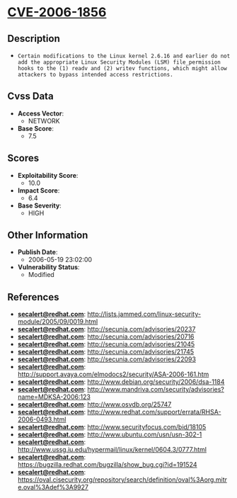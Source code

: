 
# [CVE-2006-1856](http://lists.jammed.com/linux-security-module/2005/09/0019.html)

## Description

- `Certain modifications to the Linux kernel 2.6.16 and earlier do not add the appropriate Linux Security Modules (LSM) file_permission hooks to the (1) readv and (2) writev functions, which might allow attackers to bypass intended access restrictions.`

## Cvss Data

- **Access Vector**:
  - NETWORK
- **Base Score**:
  - 7.5

## Scores

- **Exploitability Score**:
  - 10.0
- **Impact Score**:
  - 6.4
- **Base Severity**:
  - HIGH

## Other Information

- **Publish Date**:
  - 2006-05-19 23:02:00
- **Vulnerability Status**:
  - Modified

## References

- **secalert@redhat.com**: http://lists.jammed.com/linux-security-module/2005/09/0019.html
- **secalert@redhat.com**: http://secunia.com/advisories/20237
- **secalert@redhat.com**: http://secunia.com/advisories/20716
- **secalert@redhat.com**: http://secunia.com/advisories/21045
- **secalert@redhat.com**: http://secunia.com/advisories/21745
- **secalert@redhat.com**: http://secunia.com/advisories/22093
- **secalert@redhat.com**: http://support.avaya.com/elmodocs2/security/ASA-2006-161.htm
- **secalert@redhat.com**: http://www.debian.org/security/2006/dsa-1184
- **secalert@redhat.com**: http://www.mandriva.com/security/advisories?name=MDKSA-2006:123
- **secalert@redhat.com**: http://www.osvdb.org/25747
- **secalert@redhat.com**: http://www.redhat.com/support/errata/RHSA-2006-0493.html
- **secalert@redhat.com**: http://www.securityfocus.com/bid/18105
- **secalert@redhat.com**: http://www.ubuntu.com/usn/usn-302-1
- **secalert@redhat.com**: http://www.ussg.iu.edu/hypermail/linux/kernel/0604.3/0777.html
- **secalert@redhat.com**: https://bugzilla.redhat.com/bugzilla/show_bug.cgi?id=191524
- **secalert@redhat.com**: https://oval.cisecurity.org/repository/search/definition/oval%3Aorg.mitre.oval%3Adef%3A9927
